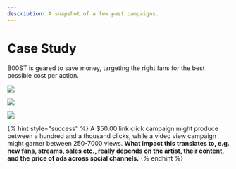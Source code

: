 ```yaml
---
description: A snapshot of a few past campaigns.
---
```


# Case Study

B00ST is geared to save money, targeting the right fans for the best possible cost per action.&#x20;

![](<../.gitbook/assets/resizing for svg export\_big\_boi.png>)

![](<../.gitbook/assets/resizing for svg export \_tatiana\_hazel.png>)

![](<../.gitbook/assets/resizing for svg export \_aminé.png>)

{% hint style="success" %}
A $50.00 link click campaign might produce between a hundred and a thousand clicks, while a video view campaign might garner between 250-7000 views. **What impact this translates to, e.g. new fans, streams, sales etc., really depends on the artist, their content, and the price of ads across social channels.**
{% endhint %}
